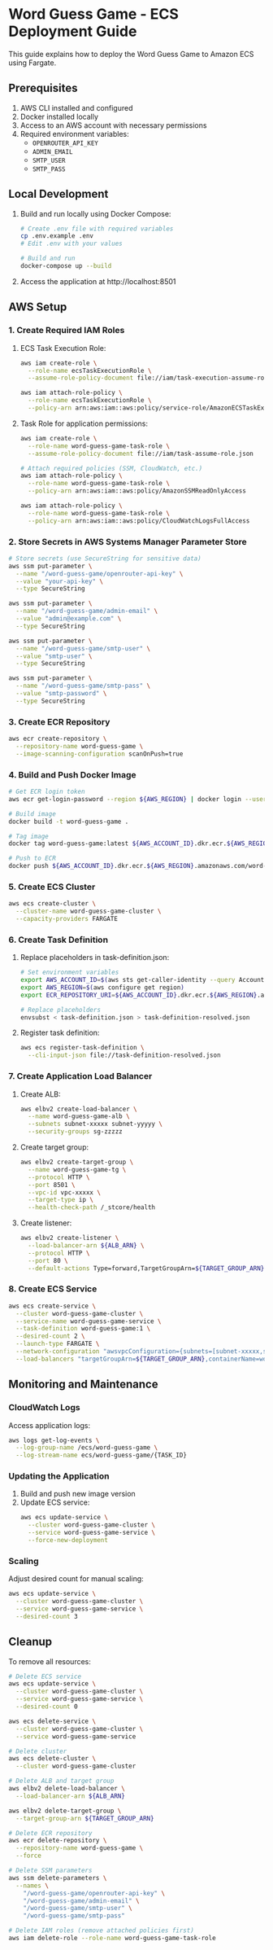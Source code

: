 # Word Guess Game - ECS Deployment Guide

This guide explains how to deploy the Word Guess Game to Amazon ECS using Fargate.

## Prerequisites

1. AWS CLI installed and configured
2. Docker installed locally
3. Access to an AWS account with necessary permissions
4. Required environment variables:
   - `OPENROUTER_API_KEY`
   - `ADMIN_EMAIL`
   - `SMTP_USER`
   - `SMTP_PASS`

## Local Development

1. Build and run locally using Docker Compose:
   ```bash
   # Create .env file with required variables
   cp .env.example .env
   # Edit .env with your values
   
   # Build and run
   docker-compose up --build
   ```

2. Access the application at http://localhost:8501

## AWS Setup

### 1. Create Required IAM Roles

1. ECS Task Execution Role:
   ```bash
   aws iam create-role \
     --role-name ecsTaskExecutionRole \
     --assume-role-policy-document file://iam/task-execution-assume-role.json

   aws iam attach-role-policy \
     --role-name ecsTaskExecutionRole \
     --policy-arn arn:aws:iam::aws:policy/service-role/AmazonECSTaskExecutionRolePolicy
   ```

2. Task Role for application permissions:
   ```bash
   aws iam create-role \
     --role-name word-guess-game-task-role \
     --assume-role-policy-document file://iam/task-assume-role.json

   # Attach required policies (SSM, CloudWatch, etc.)
   aws iam attach-role-policy \
     --role-name word-guess-game-task-role \
     --policy-arn arn:aws:iam::aws:policy/AmazonSSMReadOnlyAccess

   aws iam attach-role-policy \
     --role-name word-guess-game-task-role \
     --policy-arn arn:aws:iam::aws:policy/CloudWatchLogsFullAccess
   ```

### 2. Store Secrets in AWS Systems Manager Parameter Store

```bash
# Store secrets (use SecureString for sensitive data)
aws ssm put-parameter \
  --name "/word-guess-game/openrouter-api-key" \
  --value "your-api-key" \
  --type SecureString

aws ssm put-parameter \
  --name "/word-guess-game/admin-email" \
  --value "admin@example.com" \
  --type SecureString

aws ssm put-parameter \
  --name "/word-guess-game/smtp-user" \
  --value "smtp-user" \
  --type SecureString

aws ssm put-parameter \
  --name "/word-guess-game/smtp-pass" \
  --value "smtp-password" \
  --type SecureString
```

### 3. Create ECR Repository

```bash
aws ecr create-repository \
  --repository-name word-guess-game \
  --image-scanning-configuration scanOnPush=true
```

### 4. Build and Push Docker Image

```bash
# Get ECR login token
aws ecr get-login-password --region ${AWS_REGION} | docker login --username AWS --password-stdin ${AWS_ACCOUNT_ID}.dkr.ecr.${AWS_REGION}.amazonaws.com

# Build image
docker build -t word-guess-game .

# Tag image
docker tag word-guess-game:latest ${AWS_ACCOUNT_ID}.dkr.ecr.${AWS_REGION}.amazonaws.com/word-guess-game:latest

# Push to ECR
docker push ${AWS_ACCOUNT_ID}.dkr.ecr.${AWS_REGION}.amazonaws.com/word-guess-game:latest
```

### 5. Create ECS Cluster

```bash
aws ecs create-cluster \
  --cluster-name word-guess-game-cluster \
  --capacity-providers FARGATE
```

### 6. Create Task Definition

1. Replace placeholders in task-definition.json:
   ```bash
   # Set environment variables
   export AWS_ACCOUNT_ID=$(aws sts get-caller-identity --query Account --output text)
   export AWS_REGION=$(aws configure get region)
   export ECR_REPOSITORY_URI=${AWS_ACCOUNT_ID}.dkr.ecr.${AWS_REGION}.amazonaws.com/word-guess-game

   # Replace placeholders
   envsubst < task-definition.json > task-definition-resolved.json
   ```

2. Register task definition:
   ```bash
   aws ecs register-task-definition \
     --cli-input-json file://task-definition-resolved.json
   ```

### 7. Create Application Load Balancer

1. Create ALB:
   ```bash
   aws elbv2 create-load-balancer \
     --name word-guess-game-alb \
     --subnets subnet-xxxxx subnet-yyyyy \
     --security-groups sg-zzzzz
   ```

2. Create target group:
   ```bash
   aws elbv2 create-target-group \
     --name word-guess-game-tg \
     --protocol HTTP \
     --port 8501 \
     --vpc-id vpc-xxxxx \
     --target-type ip \
     --health-check-path /_stcore/health
   ```

3. Create listener:
   ```bash
   aws elbv2 create-listener \
     --load-balancer-arn ${ALB_ARN} \
     --protocol HTTP \
     --port 80 \
     --default-actions Type=forward,TargetGroupArn=${TARGET_GROUP_ARN}
   ```

### 8. Create ECS Service

```bash
aws ecs create-service \
  --cluster word-guess-game-cluster \
  --service-name word-guess-game-service \
  --task-definition word-guess-game:1 \
  --desired-count 2 \
  --launch-type FARGATE \
  --network-configuration "awsvpcConfiguration={subnets=[subnet-xxxxx,subnet-yyyyy],securityGroups=[sg-zzzzz],assignPublicIp=ENABLED}" \
  --load-balancers "targetGroupArn=${TARGET_GROUP_ARN},containerName=word-guess-game,containerPort=8501"
```

## Monitoring and Maintenance

### CloudWatch Logs

Access application logs:
```bash
aws logs get-log-events \
  --log-group-name /ecs/word-guess-game \
  --log-stream-name ecs/word-guess-game/{TASK_ID}
```

### Updating the Application

1. Build and push new image version
2. Update ECS service:
   ```bash
   aws ecs update-service \
     --cluster word-guess-game-cluster \
     --service word-guess-game-service \
     --force-new-deployment
   ```

### Scaling

Adjust desired count for manual scaling:
```bash
aws ecs update-service \
  --cluster word-guess-game-cluster \
  --service word-guess-game-service \
  --desired-count 3
```

## Cleanup

To remove all resources:
```bash
# Delete ECS service
aws ecs update-service \
  --cluster word-guess-game-cluster \
  --service word-guess-game-service \
  --desired-count 0

aws ecs delete-service \
  --cluster word-guess-game-cluster \
  --service word-guess-game-service

# Delete cluster
aws ecs delete-cluster \
  --cluster word-guess-game-cluster

# Delete ALB and target group
aws elbv2 delete-load-balancer \
  --load-balancer-arn ${ALB_ARN}

aws elbv2 delete-target-group \
  --target-group-arn ${TARGET_GROUP_ARN}

# Delete ECR repository
aws ecr delete-repository \
  --repository-name word-guess-game \
  --force

# Delete SSM parameters
aws ssm delete-parameters \
  --names \
    "/word-guess-game/openrouter-api-key" \
    "/word-guess-game/admin-email" \
    "/word-guess-game/smtp-user" \
    "/word-guess-game/smtp-pass"

# Delete IAM roles (remove attached policies first)
aws iam delete-role --role-name word-guess-game-task-role
``` 